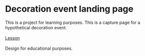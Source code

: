 # Decoration event landing page
This is a project for learning purposes. This is a capture page for a hypothetical decoration event.
<br/><br/>
[Lesson](https://www.youtube.com/watch?v=6wd7PK3G7Zo)
<br/><br/>
Design for educational purposes.

